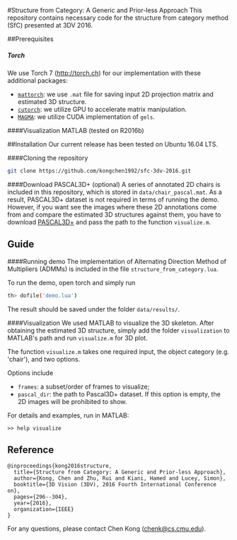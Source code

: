 #Structure from Category: A Generic and Prior-less Approach
This repository contains necessary code for the structure from category method (SfC) presented at 3DV 2016.

##Prerequisites
##### Torch
We use Torch 7 (http://torch.ch) for our implementation with these additional packages:
- [`mattorch`](https://github.com/clementfarabet/lua---mattorch): we use `.mat` file for saving input 2D projection matrix and estimated 3D structure.
- [`cutorch`](https://github.com/torch/cutorch): we utilize GPU to accelerate matrix manipulation.
- [`MAGMA`](http://icl.cs.utk.edu/magma/): we utilize CUDA implementation of `gels`.

####Visualization
MATLAB (tested on R2016b)


##Installation
Our current release has been tested on Ubuntu 16.04 LTS.

####Cloning the repository
```sh
git clone https://github.com/kongchen1992/sfc-3dv-2016.git
```

####Download PASCAL3D+ (optional)
A series of annotated 2D chairs is included in this repository, which is stored in `data/chair_pascal.mat`.
As a result, PASCAL3D+ dataset is not required in terms of running the demo.
However, if you want see the images where these 2D annotations come from and compare the estimated 3D structures against them, you have to download [PASCAL3D+](http://cvgl.stanford.edu/projects/pascal3d.html) and pass the path to the function `visualize.m`.

## Guide
####Running demo
The implementation of Alternating Direction Method of Multipliers (ADMMs) is included in the file `structure_from_category.lua`.

To run the demo, open torch and simply run
```sh
th> dofile('demo.lua')
```
The result should be saved under the folder `data/results/`.

####Visualization
We used MATLAB to visualize the 3D skeleton.
After obtaining the estimated 3D structure, simply add the folder `visualization` to MATLAB's path and run `visualize.m` for 3D plot.

The function `visualize.m` takes one required input, the object category (e.g. 'chair'), and two options.

Options include
- `frames`: a subset/order of frames to visualize;
- `pascal_dir`: the path to Pascal3D+ dataset. If this option is empty, the 2D images will be prohibited to show.

For details and examples, run in MATLAB:
```
>> help visualize
```

## Reference

    @inproceedings{kong2016structure,
      title={Structure from Category: A Generic and Prior-less Approach},
      author={Kong, Chen and Zhu, Rui and Kiani, Hamed and Lucey, Simon},
      booktitle={3D Vision (3DV), 2016 Fourth International Conference on},
      pages={296--304},
      year={2016},
      organization={IEEE}
    }

For any questions, please contact Chen Kong (chenk@cs.cmu.edu).
